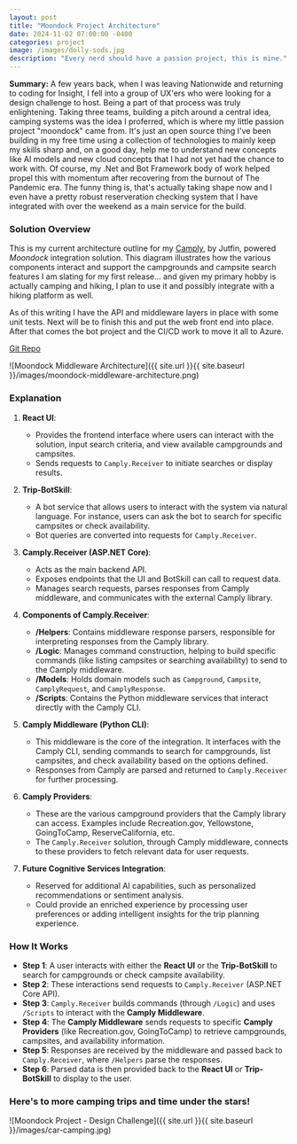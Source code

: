 ```yaml
---
layout: post  
title: "Moondock Project Architecture"  
date: 2024-11-02 07:00:00 -0400  
categories: project  
image: /images/dolly-sods.jpg
description: "Every nerd should have a passion project, this is mine."
---
```


**Summary:** 
A few years back, when I was leaving Nationwide and returning to coding for Insight, I fell into a group of UX'ers who were looking for a design challenge to host. Being a part of that process was truly enlightening. Taking three teams, building a pitch around a central idea, camping systems was the idea I proferred, which is where my little passion project "moondock" came from. It's just an open source thing I've been building in my free time using a collection of technologies to mainly keep my skills sharp and, on a good day, help me to understand new concepts like AI models and new cloud concepts that I had not yet had the chance to work with. Of course, my .Net and Bot Framework body of work helped propel this with momentum after recovering from the burnout of The Pandemic era. The funny thing is, that's actually taking shape now and I even have a pretty robust reserveration checking system that I have integrated with over the weekend as a main service for the build.

<!--more-->

### Solution Overview
This is my current architecture outline for my [Camply](https://github.com/juftin/camply), by Jutfin, powered *Moondock* integration solution. This diagram illustrates how the various components interact and support the campgrounds and campsite search features I am slating for my first release... and given my primary hobby is actually camping and hiking, I plan to use it and possibly integrate with a hiking platform as well.

As of this writing I have the API and middleware layers in place with some unit tests. Next will be to finish this and put the web front end into place. After that comes the bot project and the CI/CD work to move it all to Azure.

[Git Repo](https://github.com/jeff-breece/camply-receiver)


![Moondock Middleware Architecture]({{ site.url }}{{ site.baseurl }}/images/moondock-middleware-architecture.png)

### Explanation

1. **React UI**: 
   - Provides the frontend interface where users can interact with the solution, input search criteria, and view available campgrounds and campsites.
   - Sends requests to `Camply.Receiver` to initiate searches or display results.

2. **Trip-BotSkill**: 
   - A bot service that allows users to interact with the system via natural language. For instance, users can ask the bot to search for specific campsites or check availability. 
   - Bot queries are converted into requests for `Camply.Receiver`.

3. **Camply.Receiver (ASP.NET Core)**:
   - Acts as the main backend API.
   - Exposes endpoints that the UI and BotSkill can call to request data.
   - Manages search requests, parses responses from Camply middleware, and communicates with the external Camply library.

4. **Components of Camply.Receiver**:
   - **/Helpers**: Contains middleware response parsers, responsible for interpreting responses from the Camply library.
   - **/Logic**: Manages command construction, helping to build specific commands (like listing campsites or searching availability) to send to the Camply middleware.
   - **/Models**: Holds domain models such as `Campground`, `Campsite`, `CamplyRequest`, and `CamplyResponse`.
   - **/Scripts**: Contains the Python middleware services that interact directly with the Camply CLI.

5. **Camply Middleware (Python CLI)**:
   - This middleware is the core of the integration. It interfaces with the Camply CLI, sending commands to search for campgrounds, list campsites, and check availability based on the options defined.
   - Responses from Camply are parsed and returned to `Camply.Receiver` for further processing.

6. **Camply Providers**:
   - These are the various campground providers that the Camply library can access. Examples include Recreation.gov, Yellowstone, GoingToCamp, ReserveCalifornia, etc.
   - The `Camply.Receiver` solution, through Camply middleware, connects to these providers to fetch relevant data for user requests.

7. **Future Cognitive Services Integration**:
   - Reserved for additional AI capabilities, such as personalized recommendations or sentiment analysis.
   - Could provide an enriched experience by processing user preferences or adding intelligent insights for the trip planning experience.

### How It Works
- **Step 1**: A user interacts with either the **React UI** or the **Trip-BotSkill** to search for campgrounds or check campsite availability.
- **Step 2**: These interactions send requests to `Camply.Receiver` (ASP.NET Core API).
- **Step 3**: `Camply.Receiver` builds commands (through `/Logic`) and uses `/Scripts` to interact with the **Camply Middleware**.
- **Step 4**: The **Camply Middleware** sends requests to specific **Camply Providers** (like Recreation.gov, GoingToCamp) to retrieve campgrounds, campsites, and availability information.
- **Step 5**: Responses are received by the middleware and passed back to `Camply.Receiver`, where `/Helpers` parse the responses.
- **Step 6**: Parsed data is then provided back to the **React UI** or **Trip-BotSkill** to display to the user.

### **Here's to more camping trips and time under the stars!**
![Moondock Project - Design Challenge]({{ site.url }}{{ site.baseurl }}/images/car-camping.jpg)